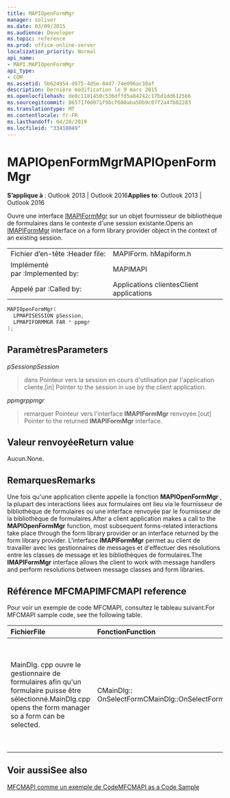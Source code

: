 ```yaml
---
title: MAPIOpenFormMgr
manager: soliver
ms.date: 03/09/2015
ms.audience: Developer
ms.topic: reference
ms.prod: office-online-server
localization_priority: Normal
api_name:
- MAPI.MAPIOpenFormMgr
api_type:
- COM
ms.assetid: 5b624954-d975-4d5e-84d7-74e096ac30af
description: Dernière modification le 9 mars 2015
ms.openlocfilehash: de0c1181450c536dffd5a84242c17bd1dd612566
ms.sourcegitcommit: 8657170d071f9bcf680aba50b9c07f2a4fb82283
ms.translationtype: MT
ms.contentlocale: fr-FR
ms.lasthandoff: 04/28/2019
ms.locfileid: "33418049"
---
```

# <a name="mapiopenformmgr"></a><span data-ttu-id="eb236-103">MAPIOpenFormMgr</span><span class="sxs-lookup"><span data-stu-id="eb236-103">MAPIOpenFormMgr</span></span>

  
  
<span data-ttu-id="eb236-104">**S’applique à** : Outlook 2013 | Outlook 2016</span><span class="sxs-lookup"><span data-stu-id="eb236-104">**Applies to**: Outlook 2013 | Outlook 2016</span></span> 
  
<span data-ttu-id="eb236-105">Ouvre une interface [IMAPIFormMgr](imapiformmgriunknown.md) sur un objet fournisseur de bibliothèque de formulaires dans le contexte d'une session existante.</span><span class="sxs-lookup"><span data-stu-id="eb236-105">Opens an [IMAPIFormMgr](imapiformmgriunknown.md) interface on a form library provider object in the context of an existing session.</span></span> 
  
|||
|:-----|:-----|
|<span data-ttu-id="eb236-106">Fichier d’en-tête :</span><span class="sxs-lookup"><span data-stu-id="eb236-106">Header file:</span></span>  <br/> |<span data-ttu-id="eb236-107">MAPIForm. h</span><span class="sxs-lookup"><span data-stu-id="eb236-107">Mapiform.h</span></span>  <br/> |
|<span data-ttu-id="eb236-108">Implémenté par :</span><span class="sxs-lookup"><span data-stu-id="eb236-108">Implemented by:</span></span>  <br/> |<span data-ttu-id="eb236-109">MAPI</span><span class="sxs-lookup"><span data-stu-id="eb236-109">MAPI</span></span>  <br/> |
|<span data-ttu-id="eb236-110">Appelé par :</span><span class="sxs-lookup"><span data-stu-id="eb236-110">Called by:</span></span>  <br/> |<span data-ttu-id="eb236-111">Applications clientes</span><span class="sxs-lookup"><span data-stu-id="eb236-111">Client applications</span></span>  <br/> |
   
```cpp
MAPIOpenFormMgr(
  LPMAPISESSION pSession,
  LPMAPIFORMMGR FAR * ppmgr
);
```

## <a name="parameters"></a><span data-ttu-id="eb236-112">Paramètres</span><span class="sxs-lookup"><span data-stu-id="eb236-112">Parameters</span></span>

 <span data-ttu-id="eb236-113">_pSession_</span><span class="sxs-lookup"><span data-stu-id="eb236-113">_pSession_</span></span>
  
> <span data-ttu-id="eb236-114">dans Pointeur vers la session en cours d'utilisation par l'application cliente.</span><span class="sxs-lookup"><span data-stu-id="eb236-114">[in] Pointer to the session in use by the client application.</span></span>
    
 <span data-ttu-id="eb236-115">_ppmgr_</span><span class="sxs-lookup"><span data-stu-id="eb236-115">_ppmgr_</span></span>
  
> <span data-ttu-id="eb236-116">remarquer Pointeur vers l'interface **IMAPIFormMgr** renvoyée.</span><span class="sxs-lookup"><span data-stu-id="eb236-116">[out] Pointer to the returned **IMAPIFormMgr** interface.</span></span> 
    
## <a name="return-value"></a><span data-ttu-id="eb236-117">Valeur renvoyée</span><span class="sxs-lookup"><span data-stu-id="eb236-117">Return value</span></span>

<span data-ttu-id="eb236-118">Aucun.</span><span class="sxs-lookup"><span data-stu-id="eb236-118">None.</span></span>
  
## <a name="remarks"></a><span data-ttu-id="eb236-119">Remarques</span><span class="sxs-lookup"><span data-stu-id="eb236-119">Remarks</span></span>

<span data-ttu-id="eb236-120">Une fois qu'une application cliente appelle la fonction **MAPIOpenFormMgr** , la plupart des interactions liées aux formulaires ont lieu via le fournisseur de bibliothèque de formulaires ou une interface renvoyée par le fournisseur de la bibliothèque de formulaires.</span><span class="sxs-lookup"><span data-stu-id="eb236-120">After a client application makes a call to the **MAPIOpenFormMgr** function, most subsequent forms-related interactions take place through the form library provider or an interface returned by the form library provider.</span></span> <span data-ttu-id="eb236-121">L'interface **IMAPIFormMgr** permet au client de travailler avec les gestionnaires de messages et d'effectuer des résolutions entre les classes de message et les bibliothèques de formulaires.</span><span class="sxs-lookup"><span data-stu-id="eb236-121">The **IMAPIFormMgr** interface allows the client to work with message handlers and perform resolutions between message classes and form libraries.</span></span> 
  
## <a name="mfcmapi-reference"></a><span data-ttu-id="eb236-122">Référence MFCMAPI</span><span class="sxs-lookup"><span data-stu-id="eb236-122">MFCMAPI reference</span></span>

<span data-ttu-id="eb236-123">Pour voir un exemple de code MFCMAPI, consultez le tableau suivant.</span><span class="sxs-lookup"><span data-stu-id="eb236-123">For MFCMAPI sample code, see the following table.</span></span>
  
|<span data-ttu-id="eb236-124">**Fichier**</span><span class="sxs-lookup"><span data-stu-id="eb236-124">**File**</span></span>|<span data-ttu-id="eb236-125">**Fonction**</span><span class="sxs-lookup"><span data-stu-id="eb236-125">**Function**</span></span>|<span data-ttu-id="eb236-126">**Commentaire**</span><span class="sxs-lookup"><span data-stu-id="eb236-126">**Comment**</span></span>|
|:-----|:-----|:-----|
|<span data-ttu-id="eb236-127">MainDlg. cpp ouvre le gestionnaire de formulaires afin qu'un formulaire puisse être sélectionné.</span><span class="sxs-lookup"><span data-stu-id="eb236-127">MainDlg.cpp opens the form manager so a form can be selected.</span></span>  <br/> |<span data-ttu-id="eb236-128">CMainDlg:: OnSelectForm</span><span class="sxs-lookup"><span data-stu-id="eb236-128">CMainDlg::OnSelectForm</span></span>  <br/> |<span data-ttu-id="eb236-129">MFCMAPI utilise la méthode **MAPIOpenFormMgr** pour ouvrir le gestionnaire de formulaires afin qu'un formulaire puisse être sélectionné.</span><span class="sxs-lookup"><span data-stu-id="eb236-129">MFCMAPI uses the **MAPIOpenFormMgr** method to open the form manager so a form can be selected.</span></span>  <br/> |
   
## <a name="see-also"></a><span data-ttu-id="eb236-130">Voir aussi</span><span class="sxs-lookup"><span data-stu-id="eb236-130">See also</span></span>



[<span data-ttu-id="eb236-131">MFCMAPI comme un exemple de Code</span><span class="sxs-lookup"><span data-stu-id="eb236-131">MFCMAPI as a Code Sample</span></span>](mfcmapi-as-a-code-sample.md)

